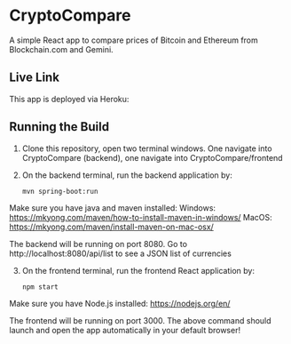 # CryptoCompare
A simple React app to compare prices of Bitcoin and Ethereum from Blockchain.com and Gemini.

## Live Link

This app is deployed via Heroku:



## Running the Build

1. Clone this repository, open two terminal windows. One navigate into CryptoCompare (backend), one navigate into CryptoCompare/frontend

2. On the backend terminal, run the backend application by:
    ```
    mvn spring-boot:run 
    ```

Make sure you have java and maven installed: 
    Windows: https://mkyong.com/maven/how-to-install-maven-in-windows/ 
    MacOS: https://mkyong.com/maven/install-maven-on-mac-osx/

The backend will be running on port 8080. Go to http://localhost:8080/api/list to see a JSON list of currencies

3. On the frontend terminal, run the frontend React application by:
    ```
    npm start
    ```
Make sure you have Node.js installed: https://nodejs.org/en/

The frontend will be running on port 3000. The above command should launch and open the app automatically in your default browser!
